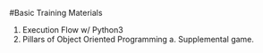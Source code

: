 #Basic Training Materials
1. Execution Flow w/ Python3
2. Pillars of Object Oriented Programming
  a. Supplemental game.
